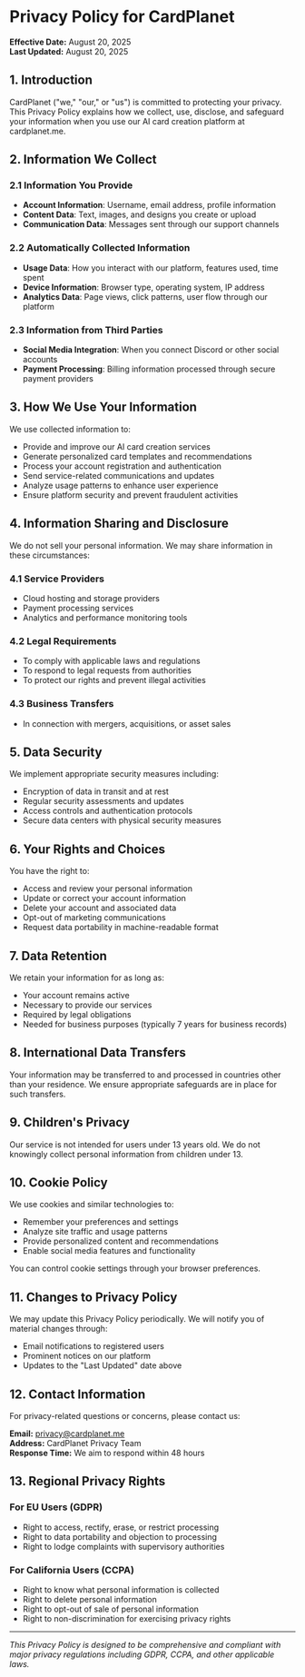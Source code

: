 # Privacy Policy for CardPlanet

**Effective Date:** August 20, 2025  
**Last Updated:** August 20, 2025

## 1. Introduction

CardPlanet ("we," "our," or "us") is committed to protecting your privacy. This Privacy Policy explains how we collect, use, disclose, and safeguard your information when you use our AI card creation platform at cardplanet.me.

## 2. Information We Collect

### 2.1 Information You Provide
- **Account Information**: Username, email address, profile information
- **Content Data**: Text, images, and designs you create or upload
- **Communication Data**: Messages sent through our support channels

### 2.2 Automatically Collected Information
- **Usage Data**: How you interact with our platform, features used, time spent
- **Device Information**: Browser type, operating system, IP address
- **Analytics Data**: Page views, click patterns, user flow through our platform

### 2.3 Information from Third Parties
- **Social Media Integration**: When you connect Discord or other social accounts
- **Payment Processing**: Billing information processed through secure payment providers

## 3. How We Use Your Information

We use collected information to:
- Provide and improve our AI card creation services
- Generate personalized card templates and recommendations
- Process your account registration and authentication
- Send service-related communications and updates
- Analyze usage patterns to enhance user experience
- Ensure platform security and prevent fraudulent activities

## 4. Information Sharing and Disclosure

We do not sell your personal information. We may share information in these circumstances:

### 4.1 Service Providers
- Cloud hosting and storage providers
- Payment processing services
- Analytics and performance monitoring tools

### 4.2 Legal Requirements
- To comply with applicable laws and regulations
- To respond to legal requests from authorities
- To protect our rights and prevent illegal activities

### 4.3 Business Transfers
- In connection with mergers, acquisitions, or asset sales

## 5. Data Security

We implement appropriate security measures including:
- Encryption of data in transit and at rest
- Regular security assessments and updates
- Access controls and authentication protocols
- Secure data centers with physical security measures

## 6. Your Rights and Choices

You have the right to:
- Access and review your personal information
- Update or correct your account information
- Delete your account and associated data
- Opt-out of marketing communications
- Request data portability in machine-readable format

## 7. Data Retention

We retain your information for as long as:
- Your account remains active
- Necessary to provide our services
- Required by legal obligations
- Needed for business purposes (typically 7 years for business records)

## 8. International Data Transfers

Your information may be transferred to and processed in countries other than your residence. We ensure appropriate safeguards are in place for such transfers.

## 9. Children's Privacy

Our service is not intended for users under 13 years old. We do not knowingly collect personal information from children under 13.

## 10. Cookie Policy

We use cookies and similar technologies to:
- Remember your preferences and settings
- Analyze site traffic and usage patterns
- Provide personalized content and recommendations
- Enable social media features and functionality

You can control cookie settings through your browser preferences.

## 11. Changes to Privacy Policy

We may update this Privacy Policy periodically. We will notify you of material changes through:
- Email notifications to registered users
- Prominent notices on our platform
- Updates to the "Last Updated" date above

## 12. Contact Information

For privacy-related questions or concerns, please contact us:

**Email:** privacy@cardplanet.me  
**Address:** CardPlanet Privacy Team  
**Response Time:** We aim to respond within 48 hours

## 13. Regional Privacy Rights

### For EU Users (GDPR)
- Right to access, rectify, erase, or restrict processing
- Right to data portability and objection to processing
- Right to lodge complaints with supervisory authorities

### For California Users (CCPA)
- Right to know what personal information is collected
- Right to delete personal information
- Right to opt-out of sale of personal information
- Right to non-discrimination for exercising privacy rights

---

*This Privacy Policy is designed to be comprehensive and compliant with major privacy regulations including GDPR, CCPA, and other applicable laws.*